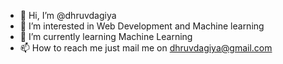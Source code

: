 - 👋 Hi, I’m @dhruvdagiya
- 👀 I’m interested in Web Development and Machine learning
- 🌱 I’m currently learning Machine Learning
- 📫 How to reach me just mail me on dhruvdagiya@gmail.com

<!---
dhruvdagiya/dhruvdagiya is a ✨ special ✨ repository because its `README.md` (this file) appears on your GitHub profile.
You can click the Preview link to take a look at your changes.
--->
